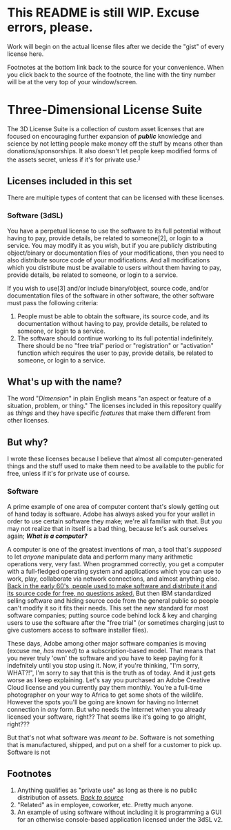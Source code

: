 # This README is still WIP. Excuse errors, please.

Work will begin on the actual license files after we decide the "gist" of every license here.

Footnotes at the bottom link back to the source for your convenience. When you click back to the source of the footnote, the line with the tiny number will be at the very top of your window/screen.

# Three-Dimensional License Suite

The 3D License Suite is a collection of custom asset licenses that are focused on encouraging further expansion of ***public*** knowledge and science by not letting people make money off the stuff by means other than donations/sponsorships. It also doesn't let people keep modified forms of the assets secret, unless if it's for private use.<sup id="a1">[1](#f1)</sup>

## Licenses included in this set

There are multiple types of content that can be licensed with these licenses.

### Software (3dSL)

You have a perpetual license to use the software to its full potential without having to pay, provide details, be related to someone[2], or login to a service. You may modify it as you wish, but if you are publicly distributing object/binary or documentation files of your modifications, then you need to also distribute source code of your modifications. And all modifications which you distribute must be available to users without them having to pay, provide details, be related to someone, or login to a service.

If you wish to use[3] and/or include binary/object, source code, and/or documentation files of the software in other software, the other software must pass the following criteria:

1. People must be able to obtain the software, its source code, and its documentation without having to pay, provide details, be related to someone, or login to a service.
2. The software should continue working to its full potential indefinitely. There should be no "free trial" period or "registration" or "activation" function which requires the user to pay, provide details, be related to someone, or login to a service.

## What's up with the name?

The word "*Dimension*" in plain English means "an aspect or feature of a situation, problem, or thing." The licenses included in this repository qualify as *things* and they have specific *features* that make them different from other licenses.

## But why?

I wrote these licenses because I believe that almost all computer-generated things and the stuff used to make them need to be available to the public for free, unless if it's for private use of course.

### Software

A prime example of one area of computer content that's slowly getting out of hand today is software. Adobe has always asked you for your wallet in order to use certain software they make; we're all familiar with that. But you may not realize that in itself is a bad thing, because let's ask ourselves again; ***What is a computer?***

A computer is one of the greatest inventions of man, a tool that's *supposed* to let *anyone* manipulate data and perform many many arithmetic operations very, very fast. When programmed correctly, you get a computer with a full-fledged operating system and applications which you can use to work, play, collaborate via network connections, and almost anything else. [Back in the early 60&#39;s, people used to make software and distribute it and its source code for free, no questions asked.](https://en.wikipedia.org/wiki/Proprietary_software#Origin) But then IBM standardized selling software and hiding source code from the general public so people can't modify it so it fits their needs. This set the new standard for most software companies; putting source code behind lock & key and charging users to use the software after the "free trial" (or sometimes charging just to give customers access to software installer files).

These days, Adobe among other major software companies is moving (excuse me, *has moved*) to a subscription-based model. That means that you never truly 'own' the software and you have to keep paying for it indefnitely until you stop using it. Now, if you're thinking, "I'm sorry, WHAT?!", I'm sorry to say that this is the truth as of today. And it just gets worse as I keep explaining. Let's say you purchased an Adobe Creative Cloud license and you currently pay them monthly. You're a full-time photographer on your way to Africa to get some shots of the wildlife. However the spots you'll be going are known for having no Internet connection in *any* form. But who needs the Internet when you already licensed your software, right?? That seems like it's going to go alright, right???

But that's not what software was *meant to be*. Software is not something that is manufactured, shipped, and put on a shelf for a customer to pick up. Software is not

## Footnotes

1. <b id="f1"></b>Anything qualifies as "private use" as long as there is no public distribution of assets. *[Back to source](#a1)*
2. "Related" as in employee, coworker, etc. Pretty much anyone.
3. An example of using software without including it is programming a GUI for an otherwise console-based application licensed under the 3dSL v2.